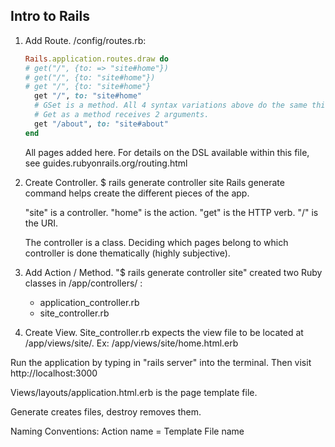 Intro to Rails
-----------------
 1. Add Route.
 	/config/routes.rb:
	
	```Ruby
	Rails.application.routes.draw do
	# get("/", {to: => "site#home"})
	# get("/", {to: "site#home"})
	# get "/", {to: "site#home"}
	  get "/", to: "site#home"
	  # GSet is a method. All 4 syntax variations above do the same thing in Ruby.
	  # Get as a method receives 2 arguments.
	  get "/about", to: "site#about"
	end
	```
	All pages added here.
	For details on the DSL available within this file, see guides.rubyonrails.org/routing.html

 2. Create Controller.
	$ rails generate controller site
	Rails generate command helps create the different pieces of the app.

	"site" is a controller.
	"home" is the action.
	"get" is the HTTP verb.
	"/" is the URI.

	The controller is a class. Deciding which pages belong to which controller is done thematically (highly subjective).

 3. Add Action / Method.
	"$ rails generate controller site" created two Ruby classes in /app/controllers/ :
	- application_controller.rb
	- site_controller.rb

 4. Create View.
	Site_controller.rb expects the view file to be located at /app/views/site/.
	Ex: /app/views/site/home.html.erb

Run the application by typing in "rails server" into the terminal.
Then visit http://localhost:3000

Views/layouts/application.html.erb is the page template file.

Generate creates files, destroy removes them.


Naming Conventions:
Action name = Template File name